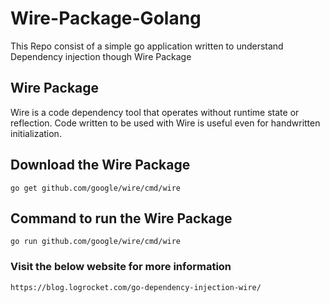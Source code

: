 # Wire-Package-Golang
This Repo consist of a simple go application written to understand Dependency injection though Wire Package

## Wire Package
Wire is a code dependency tool that operates without runtime state or reflection. Code written to be used with Wire is useful even for handwritten initialization.

## Download the Wire Package
```
go get github.com/google/wire/cmd/wire
```

## Command to run the Wire Package
```
go run github.com/google/wire/cmd/wire
```

### Visit the below website for more information
```
https://blog.logrocket.com/go-dependency-injection-wire/
```

